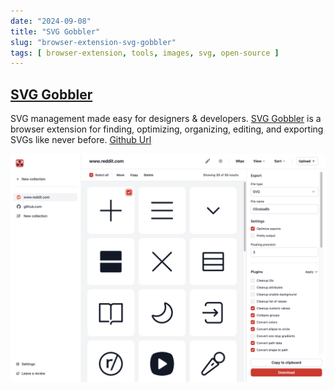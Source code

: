 ```yaml
---
date: "2024-09-08"
title: "SVG Gobbler"
slug: "browser-extension-svg-gobbler"
tags: [ browser-extension, tools, images, svg, open-source ]
---
```




## [SVG Gobbler][1]

SVG management made easy for designers & developers. [SVG Gobbler][1] is a browser extension for finding, optimizing, organizing, editing, and exporting SVGs like never before. [Github Url][2]

![SVG Gobbler Screenshot][3]



   [1]: https://svggobbler.com/
   [2]: https://github.com/rossmoody/svg-gobbler
   [3]: https://raw.githubusercontent.com/rossmoody/svg-gobbler/main/assets/local/gobbler-screenshot.png
